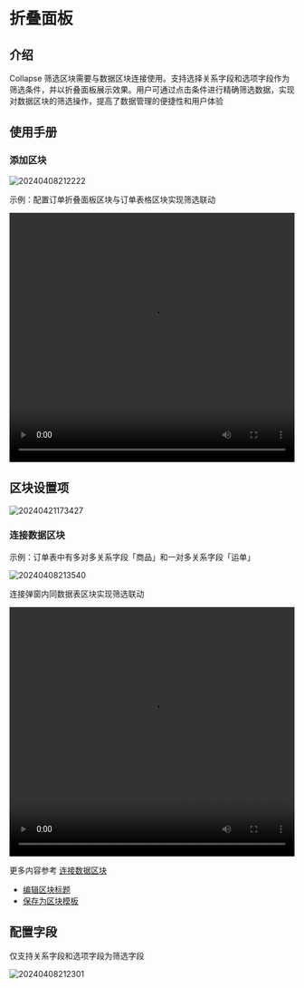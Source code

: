 # 折叠面板

## 介绍

Collapse 筛选区块需要与数据区块连接使用。支持选择关系字段和选项字段作为筛选条件，并以折叠面板展示效果。用户可通过点击条件进行精确筛选数据，实现对数据区块的筛选操作，提高了数据管理的便捷性和用户体验
## 使用手册

### 添加区块

![20240408212222](https://nocobase-docs.oss-cn-beijing.aliyuncs.com/20240408212222.png)

示例：配置订单折叠面板区块与订单表格区块实现筛选联动

  <video width="100%" height="440" controls>
      <source src="https://nocobase-docs.oss-cn-beijing.aliyuncs.com/20240408212817.mp4" type="video/mp4">
    </video>

## 区块设置项

![20240421173427](https://nocobase-docs.oss-cn-beijing.aliyuncs.com/20240421173427.png)

### 连接数据区块

示例：订单表中有多对多关系字段「商品」和一对多关系字段「运单」

![20240408213540](https://nocobase-docs.oss-cn-beijing.aliyuncs.com/20240408213540.png)

连接弹窗内同数据表区块实现筛选联动

  <video width="100%" height="440" controls>
      <source src="https://nocobase-docs.oss-cn-beijing.aliyuncs.com/20240408214743.mp4" type="video/mp4">
    </video>

更多内容参考 [连接数据区块](/handbook/ui/blocks/block-settings/connect-block)

- [编辑区块标题](/handbook/ui/blocks/block-settings/block-title)
- [保存为区块模板](/handbook/ui/blocks/block-settings/block-template)

## 配置字段

仅支持关系字段和选项字段为筛选字段

![20240408212301](https://nocobase-docs.oss-cn-beijing.aliyuncs.com/20240408212301.png)
